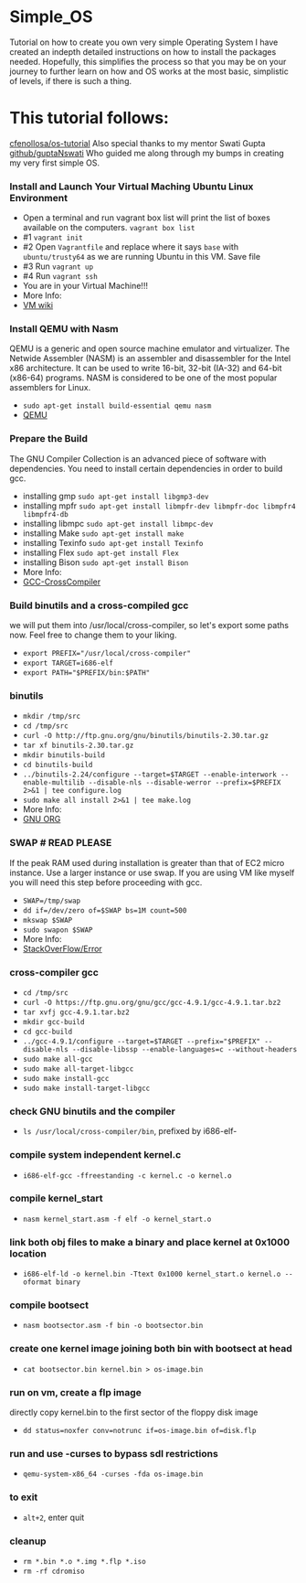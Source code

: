 # Simple_OS
Tutorial on how to create you own very simple Operating System
I have created an indepth detailed instructions on how to install the packages needed.
Hopefully, this simplifies the process so that you may be on your journey to further learn on how and OS works at the most basic, simplistic of levels, if there is such a thing. 


# This tutorial follows:
[cfenollosa/os-tutorial](https://github.com/cfenollosa/os-tutorial)
Also special thanks to my mentor Swati Gupta [github/guptaNswati](https://github.com/guptaNswati)
Who guided me along through my bumps in creating my very first simple OS.

### Install and Launch Your Virtual Maching Ubuntu Linux Environment
* Open a terminal and run vagrant box list will print the list of boxes available on the computers.
`vagrant box list`
* #1
`vagrant init`
* #2
Open `Vagrantfile` and replace where it says `base` with `ubuntu/trusty64` as we are running Ubuntu in this VM.
Save file
* #3
Run `vagrant up`
* #4
Run `vagrant ssh`
* You are in your Virtual Machine!!!
* More Info:
* [VM wiki](https://en.wikipedia.org/wiki/Virtual_machine)
 
### Install QEMU with Nasm
QEMU is a generic and open source machine emulator and virtualizer.
The Netwide Assembler (NASM) is an assembler and disassembler for the Intel x86 architecture. It can be used to write 16-bit, 32-bit (IA-32) and 64-bit (x86-64) programs. NASM is considered to be one of the most popular assemblers for Linux.
* `sudo apt-get install build-essential qemu nasm`
* [QEMU](https://www.qemu.org/download/)

### Prepare the Build
The GNU Compiler Collection is an advanced piece of software with dependencies. You need to install certain dependencies in order to build gcc. 
* installing gmp
`sudo apt-get install libgmp3-dev`
* installing mpfr
`sudo apt-get install libmpfr-dev libmpfr-doc libmpfr4 libmpfr4-db`   
* installing libmpc
`sudo apt-get install libmpc-dev`
* installing Make
`sudo apt-get install make`
* installing Texinfo
`sudo apt-get install Texinfo`
* installing Flex
`sudo apt-get install Flex`
* installing Bison
`sudo apt-get install Bison`
* More Info:
* [GCC-CrossCompiler](https://wiki.osdev.org/GCC_Cross_Compiler)

### Build binutils and a cross-compiled gcc
we will put them into /usr/local/cross-compiler, so let's export some paths now. Feel free to change them to your liking.
* `export PREFIX="/usr/local/cross-compiler"`
* `export TARGET=i686-elf`
* `export PATH="$PREFIX/bin:$PATH"`

### binutils
* `mkdir /tmp/src`
* `cd /tmp/src`
* `curl -O http://ftp.gnu.org/gnu/binutils/binutils-2.30.tar.gz`
* `tar xf binutils-2.30.tar.gz`
* `mkdir binutils-build`
* `cd binutils-build`
* `../binutils-2.24/configure --target=$TARGET --enable-interwork --enable-multilib --disable-nls --disable-werror --prefix=$PREFIX 2>&1 | tee configure.log`
* `sudo make all install 2>&1 | tee make.log`
* More Info:
* [GNU ORG](https://ftp.gnu.org/gnu/binutils/)

### SWAP # READ PLEASE 
If the peak RAM used during installation is greater than that of EC2 micro instance. Use a larger instance or use swap. If you are using VM like myself you will need this step before proceeding with gcc.

* `SWAP=/tmp/swap`
* `dd if=/dev/zero of=$SWAP bs=1M count=500`
* `mkswap $SWAP`
* `sudo swapon $SWAP`
* More Info:
* [StackOverFlow/Error](https://stackoverflow.com/questions/18389612/make-exits-with-error-2-when-trying-to-install-gcc-4-8-1)

### cross-compiler gcc
* `cd /tmp/src`
* `curl -O https://ftp.gnu.org/gnu/gcc/gcc-4.9.1/gcc-4.9.1.tar.bz2`
* `tar xvfj gcc-4.9.1.tar.bz2`
* `mkdir gcc-build`
* `cd gcc-build`
* `../gcc-4.9.1/configure --target=$TARGET --prefix="$PREFIX" --disable-nls --disable-libssp --enable-languages=c --without-headers`
* `sudo make all-gcc`
* `sudo make all-target-libgcc`
* `sudo make install-gcc`
* `sudo make install-target-libgcc`

### check GNU binutils and the compiler
* `ls /usr/local/cross-compiler/bin`, prefixed by i686-elf-

### compile system independent kernel.c 
* `i686-elf-gcc -ffreestanding -c kernel.c -o kernel.o`

### compile kernel_start
* `nasm kernel_start.asm -f elf -o kernel_start.o`

### link both obj files to make a binary and place kernel at 0x1000 location
* `i686-elf-ld -o kernel.bin -Ttext 0x1000 kernel_start.o kernel.o --oformat binary`

### compile bootsect
* `nasm bootsector.asm -f bin -o bootsector.bin`

### create one kernel image joining both bin with bootsect at head
* `cat bootsector.bin kernel.bin > os-image.bin`

### run on vm, create a flp image 
directly copy kernel.bin to the first sector of the floppy disk image
* `dd status=noxfer conv=notrunc if=os-image.bin of=disk.flp`

### run and use -curses to bypass sdl restrictions
* `qemu-system-x86_64 -curses -fda os-image.bin`

### to exit
* `alt+2`, enter quit

### cleanup
* `rm *.bin *.o *.img *.flp *.iso`
* `rm -rf cdromiso`
